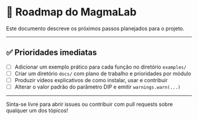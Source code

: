# 📍 Roadmap do MagmaLab

Este documento descreve os próximos passos planejados para o projeto.

---

## ✅ Prioridades imediatas

- [ ] Adicionar um exemplo prático para cada função no diretório `examples/`
- [ ] Criar um diretório `docs/` com plano de trabalho e prioridades por módulo
- [ ] Produzir vídeos explicativos de como instalar, usar e contribuir
- [ ] Alterar o valor padrão do parâmetro DIP e emitir `warnings.warn(...)`

---

Sinta-se livre para abrir issues ou contribuir com pull requests sobre qualquer um dos tópicos!
